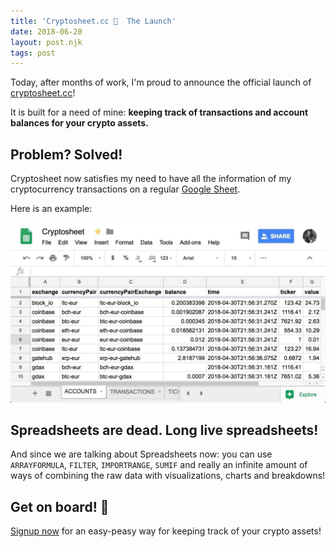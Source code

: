 ```yaml
---
title: 'Cryptosheet.cc 🚀  The Launch'
date: 2018-06-20
layout: post.njk
tags: post
---
```


Today, after months of work, I'm proud to announce the official launch of [cryptosheet.cc](https://cryptosheet.cc)!

It is built for a need of mine: **keeping track of transactions and account balances for your crypto assets.**

## Problem? Solved!

Cryptosheet now satisfies my need to have all the information of my cryptocurrency transactions on a regular [Google Sheet](http://sheets.google.com/).

Here is an example:

![cryptosheet](/assets/images/posts/cryptosheet.jpg)

## Spreadsheets are dead. Long live spreadsheets!

And since we are talking about Spreadsheets now: you can use `ARRAYFORMULA`, `FILTER`, `IMPORTRANGE`, `SUMIF` and really an infinite amount of ways of combining the raw data with visualizations, charts and breakdowns!

## Get on board! 🚢

[Signup now](https://cryptosheet.cc) for an easy-peasy way for keeping track of your crypto assets!
